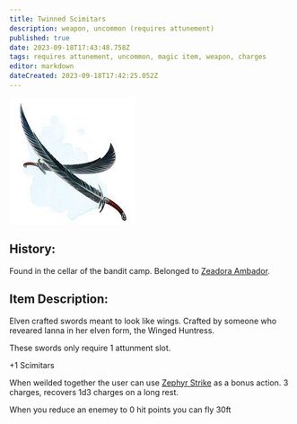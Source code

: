 ```yaml
---
title: Twinned Scimitars
description: weapon, uncommon (requires attunement)
published: true
date: 2023-09-18T17:43:48.758Z
tags: requires attunement, uncommon, magic item, weapon, charges
editor: markdown
dateCreated: 2023-09-18T17:42:25.052Z
---
```



![twinned_scimitars.jpg](/items/twinned_scimitars.jpg)
## History:

Found in the cellar of the bandit camp. Belonged to [Zeadora Ambador](/npcs/zeadora_ambador).

## Item Description:

Elven crafted swords meant to look like wings. Crafted by someone who reveared Ianna in her elven form, the Winged Huntress.

These swords only require 1 attunment slot.

+1 Scimitars

When weilded together the user can use [Zephyr Strike](http://dnd5e.wikidot.com/spell:zephyr-strike) as a bonus action. 3 charges, recovers 1d3 charges on a long rest.

When you reduce an enemey to 0 hit points you can fly 30ft